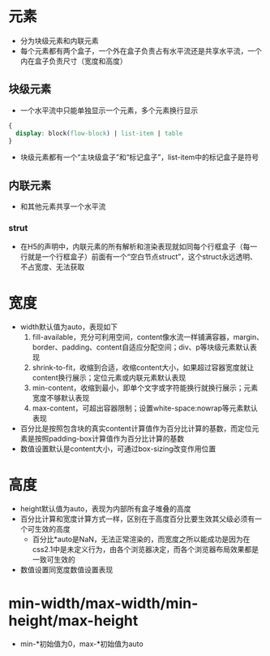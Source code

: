 # 元素
- 分为块级元素和内联元素
- 每个元素都有两个盒子，一个外在盒子负责占有水平流还是共享水平流，一个内在盒子负责尺寸（宽度和高度）

## 块级元素
- 一个水平流中只能单独显示一个元素，多个元素换行显示
```css
{
  display: block(flow-block) | list-item | table
}
```
- 块级元素都有一个“主块级盒子”和“标记盒子”，list-item中的标记盒子是符号

## 内联元素
- 和其他元素共享一个水平流

### strut
- 在H5的声明中，内联元素的所有解析和渲染表现就如同每个行框盒子（每一行就是一个行框盒子）前面有一个“空白节点struct”，这个struct永远透明、不占宽度、无法获取

# 宽度
- width默认值为auto，表现如下
  1. fill-available，充分可利用空间，content像水流一样铺满容器，margin、border、padding、content自适应分配空间；div、p等块级元素默认表现
  2. shrink-to-fit，收缩到合适，收缩content大小，如果超过容器宽度就让content换行展示；定位元素或内联元素默认表现
  3. min-content，收缩到最小，即单个文字或字符能换行就换行展示；元素宽度不够默认表现
  4. max-content，可超出容器限制；设置white-space:nowrap等元素默认表现
- 百分比是按照包含块的真实content计算值作为百分比计算的基数，而定位元素是按照padding-box计算值作为百分比计算的基数
- 数值设置默认是content大小，可通过box-sizing改变作用位置

# 高度
- height默认值为auto，表现为内部所有盒子堆叠的高度
- 百分比计算和宽度计算方式一样，区别在于高度百分比要生效其父级必须有一个可生效的高度
  - 百分比*auto是NaN，无法正常渲染的，而宽度之所以能成功是因为在css2.1中是未定义行为，由各个浏览器决定，而各个浏览器布局效果都是一致可生效的
- 数值设置同宽度数值设置表现

# min-width/max-width/min-height/max-height
- min-*初始值为0，max-*初始值为auto